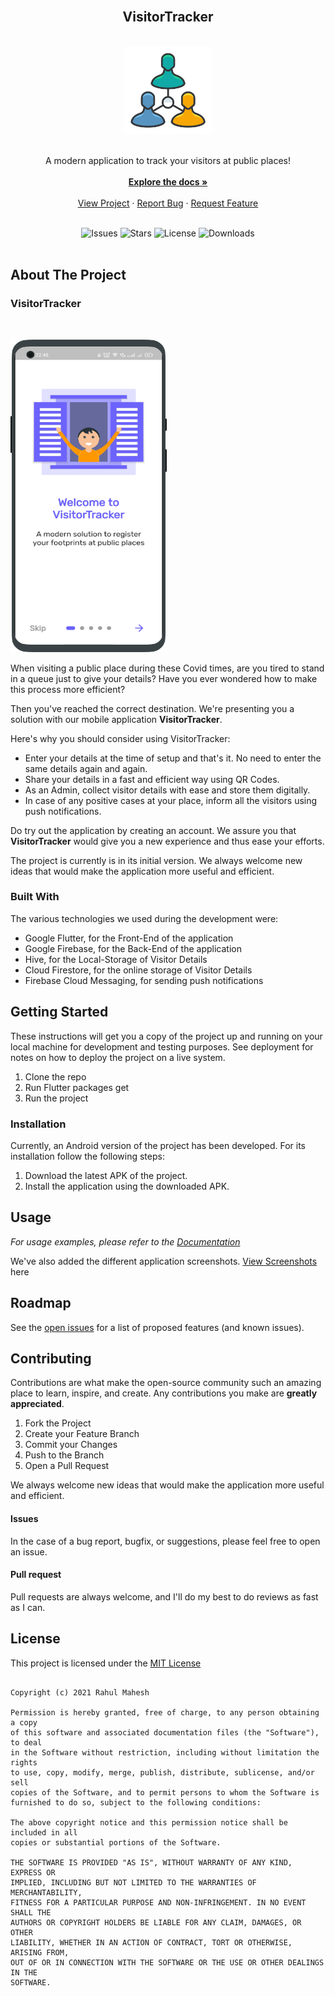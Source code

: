 <!-- PROJECT LOGO -->
<br />

<h2 align="center">VisitorTracker</h2>
<br />

<div align="center">
  <a href="https://github.com/RahulMahesh62/Visitor-Tracker">
    <img src="https://github.com/RahulMahesh62/Visitor-Tracker/blob/main/Screenshots/logo.png" alt="Logo" width="140" height="140">
  </a>
<br />
<br />
  <p align="center">
    A modern application to track your visitors at public places!
    <br />
    <br />
    <a href="https://rahulmahesh.tech/visitortracker-our-final-year-main-project"><strong>Explore the docs »</strong></a>
    <br />
    <br />
    <a href="https://github.com/RahulMahesh62/Visitor-Tracker">View Project</a>
    ·
    <a href="https://github.com/RahulMahesh62/Visitor-Tracker/issues">Report Bug</a>
    ·
    <a href="https://github.com/RahulMahesh62/Visitor-Tracker/issues">Request Feature</a>
  </p>
<br />
<div align="center">
<img src="https://img.shields.io/github/issues/RahulMahesh62/Visitor-Tracker?style=for-the-badge" alt="Issues" />
<img src="https://img.shields.io/github/stars/RahulMahesh62/Visitor-Tracker?style=for-the-badge" alt="Stars" />
<img src="https://img.shields.io/github/license/RahulMahesh62/Visitor-Tracker?style=for-the-badge" alt="License" />
<img src="https://img.shields.io/github/downloads/rahulmahesh62/Visitor-Tracker/total?style=for-the-badge" alt="Downloads" />
</div>
<br />
</div>


<!-- ABOUT THE PROJECT -->
## About The Project

<h3 align="left">VisitorTracker</h3>
<br />
<p align="left">
  <a href="https://github.com/RahulMahesh62/Visitor-Tracker">
    <img src="https://github.com/RahulMahesh62/Visitor-Tracker/blob/main/Screenshots/welcome_screen.png" alt="Welcome Screen" width="250" height="500">
  </a>
<br />

When visiting a public place during these Covid times, are you tired to stand in a queue just to give your details? Have you ever wondered how to make this process more efficient?

Then you've reached the correct destination. We're presenting you a solution with our mobile application **VisitorTracker**.

Here's why you should consider using VisitorTracker:
* Enter your details at the time of setup and that's it. No need to enter the same details again and again.
* Share your details in a fast and efficient way using QR Codes.
* As an Admin, collect visitor details with ease and store them digitally. 
* In case of any positive cases at your place, inform all the visitors using push notifications.

Do try out the application by creating an account. We assure you that **VisitorTracker** would give you a new experience and thus ease your efforts. 

The project is currently is in its initial version. We always welcome new ideas that would make the application more useful and efficient.

### Built With

The various technologies we used during the development were:

- Google Flutter, for the Front-End of the application
- Google Firebase, for the Back-End of the application
- Hive, for the Local-Storage of Visitor Details
- Cloud Firestore, for the online storage of Visitor Details
- Firebase Cloud Messaging, for sending push notifications


<!-- GETTING STARTED -->
## Getting Started

These instructions will get you a copy of the project up and running on your local machine for development and testing purposes. See deployment for notes on how to deploy the project on a live system.

1. Clone the repo
2. Run Flutter packages get
3. Run the project

### Installation

Currently, an Android version of the project has been developed. For its installation follow the following steps:

1. Download the latest APK of the project.
2. Install the application using the downloaded APK. 
   

<!-- USAGE EXAMPLES -->
## Usage

_For usage examples, please refer to the [Documentation](https://rahulmahesh.tech/visitortracker-our-final-year-main-project)_

We've also added the different application screenshots. [View Screenshots](https://github.com/RahulMahesh62/Visitor-Tracker/tree/main/Screenshots) here


<!-- ROADMAP -->
## Roadmap

See the [open issues](https://github.com/RahulMahesh62/Visitor-Tracker/issues) for a list of proposed features (and known issues).


<!-- CONTRIBUTING -->
## Contributing

Contributions are what make the open-source community such an amazing place to learn, inspire, and create. Any contributions you make are **greatly appreciated**.

1. Fork the Project
2. Create your Feature Branch
3. Commit your Changes
4. Push to the Branch
5. Open a Pull Request

We always welcome new ideas that would make the application more useful and efficient.

#### Issues
In the case of a bug report, bugfix, or suggestions, please feel free to open an issue.

#### Pull request
Pull requests are always welcome, and I'll do my best to do reviews as fast as I can.


<!-- LICENSE -->
## License

This project is licensed under the [MIT License](https://github.com/this/project/blob/master/LICENSE)

```

Copyright (c) 2021 Rahul Mahesh

Permission is hereby granted, free of charge, to any person obtaining a copy
of this software and associated documentation files (the "Software"), to deal
in the Software without restriction, including without limitation the rights
to use, copy, modify, merge, publish, distribute, sublicense, and/or sell
copies of the Software, and to permit persons to whom the Software is
furnished to do so, subject to the following conditions:

The above copyright notice and this permission notice shall be included in all
copies or substantial portions of the Software.

THE SOFTWARE IS PROVIDED "AS IS", WITHOUT WARRANTY OF ANY KIND, EXPRESS OR
IMPLIED, INCLUDING BUT NOT LIMITED TO THE WARRANTIES OF MERCHANTABILITY,
FITNESS FOR A PARTICULAR PURPOSE AND NON-INFRINGEMENT. IN NO EVENT SHALL THE
AUTHORS OR COPYRIGHT HOLDERS BE LIABLE FOR ANY CLAIM, DAMAGES, OR OTHER
LIABILITY, WHETHER IN AN ACTION OF CONTRACT, TORT OR OTHERWISE, ARISING FROM,
OUT OF OR IN CONNECTION WITH THE SOFTWARE OR THE USE OR OTHER DEALINGS IN THE
SOFTWARE.

```

